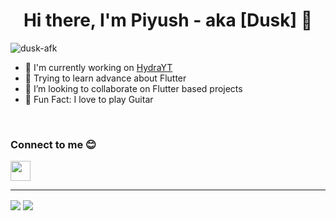 <h1 align="center">Hi there, I'm Piyush - aka [Dusk] 👋</h1>

<p align="left"> <img src="https://komarev.com/ghpvc/?username=dusk-afk&label=Profile%20views&color=0e75b6&style=flat" alt="dusk-afk" /> </p>

- 🦘 I'm currently working on [HydraYT](https://github.com/Dusk-afk/hydrayt)
- 🌱 Trying to learn advance about Flutter
- 👯 I’m looking to collaborate on Flutter based projects
- 🎸 Fun Fact: I love to play Guitar

<br />

### Connect to me 😊
[<img height="32" width="32" src="https://github.com/simple-icons/simple-icons/blob/develop/icons/discord.svg" />][discord]

---

<img align="center" src="https://github-readme-stats.vercel.app/api/?username=Dusk-afk"/>

<img align="center" src="https://github-readme-stats.vercel.app/api/top-langs/?username=Dusk-afk" />

<!--Icons-->


[discord]: https://discord.gg/CgmdhxN
[website]: 
[course]: 
[twitter]: 
[youtube]: 
[instagram]: 
[linkedin]: 
[webdevplaylist]: 
[jsplaylist]: 
[cssplaylist]: 
[reactplaylist]: 
